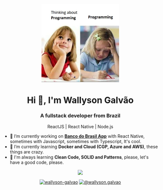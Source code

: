 <p align="center">
  <img src="https://github.com/WallysonGalvao/WallysonGalvao/blob/master/.github/programming.png" width="50%" alt="Programming" />
</p>

<h1 align="center">Hi 👋, I'm Wallyson Galvão</h1>
<h3 align="center">A fullstack developer from Brazil</h3>

<p align="center">
  ReactJS | React Native | Node.js
</p>

- 🔭 I’m currently working on **[Banco do Brasil App](https://www.bb.com.br/pbb/pagina-inicial)** with React Native, sometimes with Javascript, sometimes with Typescript, It's cool.
- 🌱 I’m currently learning **Docker and Cloud (CGP, Azure and AWS)**, these things are crazy.
- 📝 I'm always learning **Clean Code, SOLID and Patterns**, please, let's have a good code, please.

<p align="center">
<img align='center' src="https://github-readme-stats.vercel.app/api?username=WallysonGalvao&show_icons=true&theme=tokyonight">
</p>

<p align="center">
<a href="https://linkedin.com/in/wallyson-galvao" target="blank"><img align="center" src="https://cdn.jsdelivr.net/npm/simple-icons@3.0.1/icons/linkedin.svg" alt="wallyson-galvao" height="25" width="25" /></a>
<a href="https://medium.com/@wallyson.galvao" target="blank"><img align="center" src="https://cdn.jsdelivr.net/npm/simple-icons@3.0.1/icons/medium.svg" alt="@wallyson.galvao" height="25" width="25" /></a>
</p>
